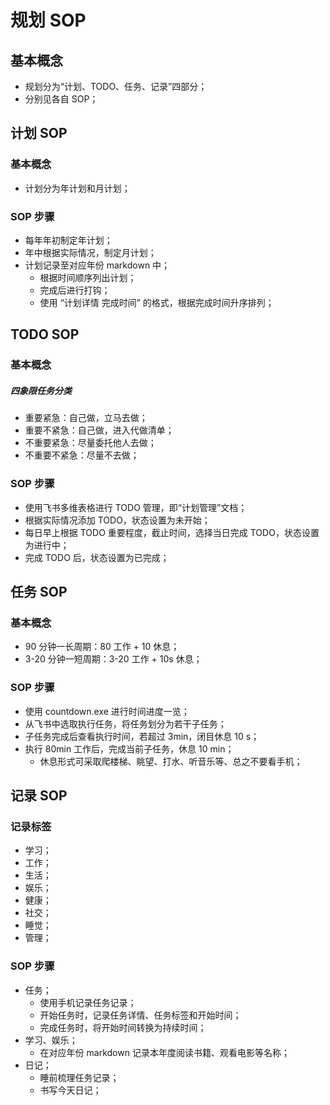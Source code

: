 # 规划 SOP

## 基本概念

- 规划分为“计划、TODO、任务、记录”四部分；
- 分别见各自 SOP；

## 计划 SOP

### 基本概念

- 计划分为年计划和月计划；

### SOP 步骤

- 每年年初制定年计划；
- 年中根据实际情况，制定月计划；
- 计划记录至对应年份 markdown 中；
  - 根据时间顺序列出计划；
  - 完成后进行打钩；
  - 使用 “计划详情 完成时间” 的格式，根据完成时间升序排列；

## TODO SOP

### 基本概念

##### 四象限任务分类

- 重要紧急：自己做，立马去做；
- 重要不紧急：自己做，进入代做清单；
- 不重要紧急：尽量委托他人去做；
- 不重要不紧急：尽量不去做；

### SOP 步骤

- 使用飞书多维表格进行 TODO 管理，即“计划管理”文档；
- 根据实际情况添加 TODO，状态设置为未开始；
- 每日早上根据 TODO 重要程度，截止时间，选择当日完成 TODO，状态设置为进行中；
- 完成 TODO 后，状态设置为已完成；

## 任务 SOP

### 基本概念

- 90 分钟一长周期：80 工作 + 10 休息；
- 3-20 分钟一短周期：3-20 工作 + 10s 休息；

### SOP 步骤

- 使用 countdown.exe 进行时间进度一览；
- 从飞书中选取执行任务，将任务划分为若干子任务；
- 子任务完成后查看执行时间，若超过 3min，闭目休息 10 s；
- 执行 80min 工作后，完成当前子任务，休息 10 min；
  - 休息形式可采取爬楼梯、眺望、打水、听音乐等、总之不要看手机；

## 记录 SOP

### 记录标签

- 学习；
- 工作；
- 生活；
- 娱乐；
- 健康；
- 社交；
- 睡觉；
- 管理；

### SOP 步骤

- 任务；
  - 使用手机记录任务记录；
  - 开始任务时，记录任务详情、任务标签和开始时间；
  - 完成任务时，将开始时间转换为持续时间；
- 学习、娱乐；
  - 在对应年份 markdown 记录本年度阅读书籍、观看电影等名称；
- 日记；
  - 睡前梳理任务记录；
  - 书写今天日记；
